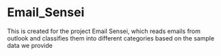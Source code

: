 # Email_Sensei
This is created for the project Email Sensei, which reads emails from outlook and classifies them into different categories based on the sample data we provide
